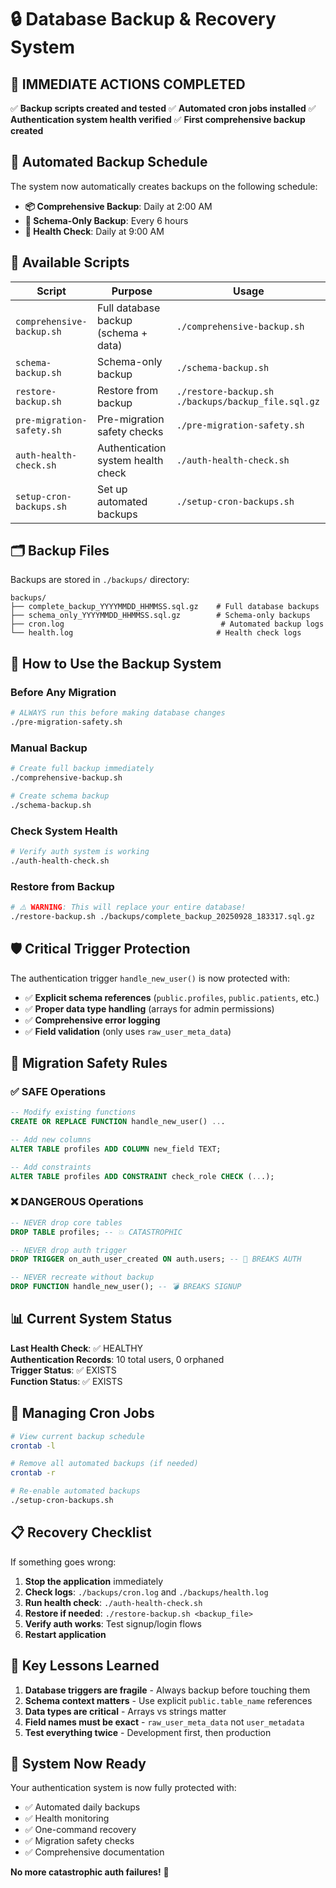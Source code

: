 # 🔒 Database Backup & Recovery System

## 🚨 IMMEDIATE ACTIONS COMPLETED

✅ **Backup scripts created and tested**
✅ **Automated cron jobs installed** 
✅ **Authentication system health verified**
✅ **First comprehensive backup created**

## 📅 Automated Backup Schedule

The system now automatically creates backups on the following schedule:

- **📦 Comprehensive Backup**: Daily at 2:00 AM  
- **🔧 Schema-Only Backup**: Every 6 hours  
- **🏥 Health Check**: Daily at 9:00 AM

## 📁 Available Scripts

| Script | Purpose | Usage |
|--------|---------|-------|
| `comprehensive-backup.sh` | Full database backup (schema + data) | `./comprehensive-backup.sh` |
| `schema-backup.sh` | Schema-only backup | `./schema-backup.sh` |
| `restore-backup.sh` | Restore from backup | `./restore-backup.sh ./backups/backup_file.sql.gz` |
| `pre-migration-safety.sh` | Pre-migration safety checks | `./pre-migration-safety.sh` |
| `auth-health-check.sh` | Authentication system health check | `./auth-health-check.sh` |
| `setup-cron-backups.sh` | Set up automated backups | `./setup-cron-backups.sh` |

## 🗂️ Backup Files

Backups are stored in `./backups/` directory:

```
backups/
├── complete_backup_YYYYMMDD_HHMMSS.sql.gz    # Full database backups
├── schema_only_YYYYMMDD_HHMMSS.sql.gz        # Schema-only backups
├── cron.log                                   # Automated backup logs
└── health.log                                # Health check logs
```

## 🔄 How to Use the Backup System

### Before Any Migration

```bash
# ALWAYS run this before making database changes
./pre-migration-safety.sh
```

### Manual Backup

```bash
# Create full backup immediately
./comprehensive-backup.sh

# Create schema backup
./schema-backup.sh
```

### Check System Health

```bash
# Verify auth system is working
./auth-health-check.sh
```

### Restore from Backup

```bash
# ⚠️ WARNING: This will replace your entire database!
./restore-backup.sh ./backups/complete_backup_20250928_183317.sql.gz
```

## 🛡️ Critical Trigger Protection

The authentication trigger `handle_new_user()` is now protected with:

- ✅ **Explicit schema references** (`public.profiles`, `public.patients`, etc.)
- ✅ **Proper data type handling** (arrays for admin permissions)
- ✅ **Comprehensive error logging**
- ✅ **Field validation** (only uses `raw_user_meta_data`)

## 🚫 Migration Safety Rules

### ✅ SAFE Operations

```sql
-- Modify existing functions
CREATE OR REPLACE FUNCTION handle_new_user() ...

-- Add new columns
ALTER TABLE profiles ADD COLUMN new_field TEXT;

-- Add constraints
ALTER TABLE profiles ADD CONSTRAINT check_role CHECK (...);
```

### ❌ DANGEROUS Operations

```sql
-- NEVER drop core tables
DROP TABLE profiles; -- 💥 CATASTROPHIC

-- NEVER drop auth trigger
DROP TRIGGER on_auth_user_created ON auth.users; -- 🚨 BREAKS AUTH

-- NEVER recreate without backup
DROP FUNCTION handle_new_user(); -- 💣 BREAKS SIGNUP
```

## 📊 Current System Status

**Last Health Check**: ✅ HEALTHY  
**Authentication Records**: 10 total users, 0 orphaned  
**Trigger Status**: ✅ EXISTS  
**Function Status**: ✅ EXISTS  

## 🔧 Managing Cron Jobs

```bash
# View current backup schedule
crontab -l

# Remove all automated backups (if needed)
crontab -r

# Re-enable automated backups
./setup-cron-backups.sh
```

## 📋 Recovery Checklist

If something goes wrong:

1. **Stop the application** immediately
2. **Check logs**: `./backups/cron.log` and `./backups/health.log`  
3. **Run health check**: `./auth-health-check.sh`
4. **Restore if needed**: `./restore-backup.sh <backup_file>`
5. **Verify auth works**: Test signup/login flows
6. **Restart application**

## 🎯 Key Lessons Learned

1. **Database triggers are fragile** - Always backup before touching them
2. **Schema context matters** - Use explicit `public.table_name` references  
3. **Data types are critical** - Arrays vs strings matter
4. **Field names must be exact** - `raw_user_meta_data` not `user_metadata`
5. **Test everything twice** - Development first, then production

## 🚀 System Now Ready

Your authentication system is now fully protected with:
- ✅ Automated daily backups
- ✅ Health monitoring  
- ✅ One-command recovery
- ✅ Migration safety checks
- ✅ Comprehensive documentation

**No more catastrophic auth failures!** 🎉